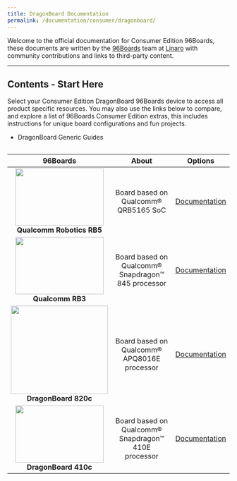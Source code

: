 ```yaml
---
title: DragonBoard Documentation
permalink: /documentation/consumer/dragonboard/
---
```

Welcome to the official documentation for Consumer Edition 96Boards, these documents are written by the [96Boards](https://www.96boards.org) team at [Linaro](http://www.linaro.org) with community contributions and links to third-party content.

***

## Contents - Start Here

Select your Consumer Edition DragonBoard 96Boards device to access all product specific resources. You may also use the links below to compare, and explore a list of 96Boards Consumer Edition extras, this includes instructions for unique board configurations and fun projects.

- DragonBoard Generic Guides

<div style="overflow-x:scroll;" markdown="1">

| 96Boards                                         | About                                                  | Options                    |
|:------------------------------------------------:|:------------------------------------------------------:|:--------------------------:|
| <img src="https://www.96boards.org/product/ce/rb5-platform/images/rb5-front-sd.png?raw=true" data-canonical-src="https://www.96boards.org/product/ce/rb5-platform/images/rb5-front-sd.png?raw=true" width="200" height="130" /><br> **Qualcomm Robotics RB5** | Board based on Qualcomm® QRB5165 SoC  | [Documentation](qualcomm-robotics-rb5/)<br> |
| <img src="https://www.96boards.org/product/ce/rb3-platform/images/db845c-front-sd.png?raw=true" data-canonical-src="https://www.96boards.org/product/ce/rb3-platform/images/db845c-front-sd.png?raw=true" width="200" height="130" /><br> **Qualcomm RB3** | Board based on Qualcomm® Snapdragon™ 845 processor  | [Documentation](dragonboard845c/)<br> |
| <img src="https://github.com/96boards/documentation/blob/master/consumer/dragonboard/dragonboard820c/additional-docs/images/images-board/sd/dragonboard820c-front-sd.png?raw=true" data-canonical-src="https://github.com/96boards/documentation/blob/master/consumer/dragonboard/dragonboard820c/additional-docs/images/images-board/sd/dragonboard820c-front-sd.png?raw=true" width="220" height="200" /><br> **DragonBoard 820c** | Board based on Qualcomm® APQ8016E processor  | [Documentation](dragonboard820c/)<br> |
| <img src="https://i.imgur.com/4a5GXRd.png" data-canonical-src="https://i.imgur.com/4a5GXRd.png" width="200" height="130" /><br> **DragonBoard 410c** | Board based on Qualcomm® Snapdragon™ 410E processor  | [Documentation](dragonboard410c/)<br>|


</div>


